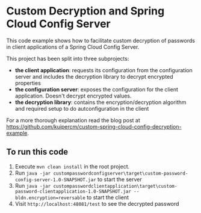 # Custom Decryption and Spring Cloud Config Server

This code example shows how to facilitate custom decryption of
passwords in client applications of a Spring Cloud Config Server.

This project has been split into three subprojects:
* **the client application**: requests its configuration from the
configuration server and includes the decryption library to decrypt
encrypted properties
* **the configuration server**: exposes the configuration for the 
client application. Doesn't decrypt encrypted values.
* **the decryption library**: contains the encryption/decryption
algorithm and required setup to do autconfiguration in the client

For a more thorough explanation read the blog post at https://github.com/kuipercm/custom-spring-cloud-config-decryption-example.

## To run this code

1. Execute ```mvn clean install``` in the root project.
2. Run ```java -jar custompasswordconfigserver\target\custom-password-config-server-1.0-SNAPSHOT.jar``` to start the server
3. Run ```java -jar custompasswordclientapplication\target\custom-password-clientapplication-1.0-SNAPSHOT.jar --bldn.encryption=reversable``` to start the client
4. Visit ```http://localhost:48081/test``` to see the decrypted password